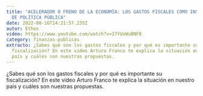```yaml
---
title: "ACELERADOR O FRENO DE LA ECONOMÍA: LOS GASTOS FISCALES COMO INSTRUMENTO
  DE POLÍTICA PÚBLICA"
date: 2022-08-16T14:21:57.235Z
autor: Ethos
video: https://www.youtube.com/watch?v=I7YUxWuBNF8
category: finanzas-publicas
extracto: ¿Sabes qué son los gastos fiscales y por qué es importante su
  fiscalización? En este video Arturo Franco te explica la situación en nuestro
  país y cuáles son nuestras propuestas.
---
```

<!--StartFragment-->

¿Sabes qué son los gastos fiscales y por qué es importante su fiscalización? En este video Arturo Franco te explica la situación en nuestro país y cuáles son nuestras propuestas.

<!--EndFragment-->